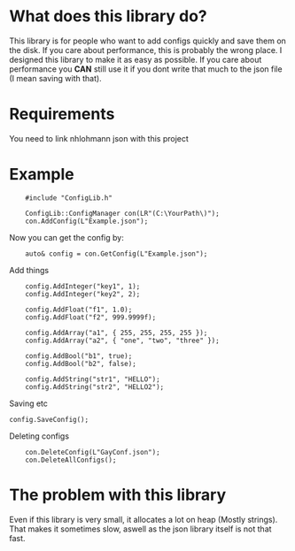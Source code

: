 <h1>What does this library do?</h1>
<p>This library is for people who want to add configs quickly and save them on the disk. If you care about performance, this is probably the wrong place. I designed this library to make it as easy as possible. If you care about performance you <b>CAN</b> still use it if you dont write that much to the json file (I mean saving with that).</p>

<h1>Requirements</h1>
<p>You need to link nhlohmann json with this project</p>

<h1>Example</h1>

```
	#include "ConfigLib.h"

	ConfigLib::ConfigManager con(LR"(C:\YourPath\)");
	con.AddConfig(L"Example.json");
```
<p> Now you can get the config by: </p>

```
	auto& config = con.GetConfig(L"Example.json");
```

<p> Add things </p>

```
	config.AddInteger("key1", 1);
	config.AddInteger("key2", 2);

	config.AddFloat("f1", 1.0);
	config.AddFloat("f2", 999.9999f);

	config.AddArray("a1", { 255, 255, 255, 255 });
	config.AddArray("a2", { "one", "two", "three" });

	config.AddBool("b1", true);
	config.AddBool("b2", false);

	config.AddString("str1", "HELLO");
	config.AddString("str2", "HELLO2");
```

<p>Saving etc</p>

```
config.SaveConfig();
```
<p> Deleting configs</p>



```
	con.DeleteConfig(L"GayConf.json");
	con.DeleteAllConfigs();
```

<h1>The problem with this library</h1>
<p>Even if this library is very small, it allocates a lot on heap (Mostly strings). That makes it sometimes slow, aswell as the json library itself is not that fast.</p>
